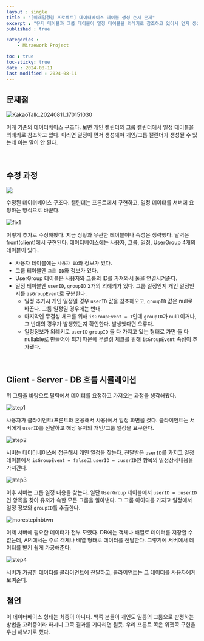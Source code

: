 ```yaml
---
layout : single
title : "[미래일경험 프로젝트] 데이터베이스 테이블 생성 순서 문제"
excerpt : "유저 테이블과 그룹 테이블이 일정 테이블을 외례키로 참조하고 있어서 먼저 생성될 수가 없다."
published : true

categories : 
    - Miraework Project

toc : true
toc-sticky: true
date : 2024-08-11
last modified : 2024-08-11
---
```


## 문제점

![KakaoTalk_20240811_170151030](https://github.com/user-attachments/assets/17978171-c648-42c5-9535-120c4623f84f)

이게 기존의 데이터베이스 구조다. 보면 개인 캘린더와 그룹 캘린더에서 일정 테이블을 외례키로 참조하고 있다. 이러면 일정이 먼저 생성돼야 개인/그룹 캘린더가 생성될 수 있는데 이는 말이 안 된다.

<br>

## 수정 과정

<img src="https://github.com/user-attachments/assets/2ba9c756-d811-438b-9c04-2671e4372806">

수정된 데이터베이스 구조다. 캘린더는 프론트에서 구현하고, 일정 데이터를 서버에 요청하는 방식으로 바꾼다. 

![fix1](https://github.com/user-attachments/assets/e63624bd-0406-43e4-b3c8-1e5a47c975f4)

이렇게 추가로 수정해봤다. 지금 상황과 무관한 테이블이나 속성은 생략했다. 달력은 front(client)에서 구현된다. 데이터베이스에는 사용자, 그룹, 일정, UserGroup 4개의 테이블이 있다.
 - 사용자 테이블에는 `사용자 ID`와 정보가 있다.
 - 그룹 테이블엔 `그룹 ID`와 정보가 있다.
 - UserGroup 테이블은 사용자와 그룹의 ID를 가져와서 둘을 연결시켜준다.
 - 일정 테이블엔 `userID`, `groupID` 2개의 외례키가 있다. 그룹 일정인지 개인 일정인지를 `isGroupEvent`로 구분한다. 
   + 일정 추가시 개인 일정일 경우 `userID` 값을 참조해오고, `groupID` 값은 null로 바꾼다. 그룹 일정일 경우에는 반대. 
   + 마지막엔 무결성 체크를 위해 `isGroupEvent = 1`인데 `groupID`가 `null`이거나, 그 반대의 경우가 발생했는지 확인한다. 발생했다면 오류다.
   + 일정정보가 외례키로 `userID` `groupID` 둘 다 가지고 있는 형태로 가면 둘 다 nullable로 만들어야 되기 때문에 무결성 체크를 위해 `isGroupEvent` 속성이 추가됐다.

<br>

## Client - Server - DB 흐름 시뮬레이션
위 그림을 바탕으로 달력에서 데이터를 요청하고 가져오는 과정을 생각해봤다.  

![step1](https://github.com/user-attachments/assets/0a0f6505-0a95-4811-ac50-8b2324bdf655) 

사용자가 클라이언트(프론트와 혼용해서 사용)에서 일정 화면을 켰다. 클라이언트는 서버에게 `userID`를 전달하고 해당 유저의 개인/그룹 일정을 요구한다.

![step2](https://github.com/user-attachments/assets/21c84c0a-cd9e-40ab-873b-fd9c74fc5f26)  

서버는 데이터베이스에 접근해서 개인 일정을 찾는다. 전달받은 `userID`를 가지고 일정 테이블에서 `isGroupEvent = false`고  `userID = :userID`인 항목의 일정상세내용을 가져간다. 

![step3](https://github.com/user-attachments/assets/da1a0d63-e6a3-49c8-be29-549aecd38187)

이후 서버는 그룹 일정 내용을 찾는다. 일단 `UserGroup` 테이블에서 `userID = :userID`인 항목을 찾아 유저가 속한 모든 그룹을 알아낸다. 그 그룹 아이디를 가지고 일정에서 일정 정보와 `groupID`를 추출한다. 

![morestepinbtwn](https://github.com/user-attachments/assets/1f7d5ee2-a514-4036-8a8b-d8963fa0d0ec)

이제 서버에 필요한 데이터가 전부 모였다. DB에는 객체나 배열로 데이터를 저장할 수 없는데, API에서는 주로 객체나 배열 형태로 데이터를 전달한다. 그렇기에 서버에서 데이터를 받기 쉽게 가공해준다. 

![step4](https://github.com/user-attachments/assets/248cfd85-5f78-4d5a-8835-612cf48bdf83)

서버가 가공한 데이터를 클라이언트에 전달하고, 클라이언트는 그 데이터를 사용자에게 보여준다.

## 첨언
이 데이터베이스 형태는 최종이 아니다. 백쪽 분들이 개인도 일종의 그룹으로 판정하는 방법을 고려중이라 하시니 그쪽 결과를 기다리면 될듯. 우리 프론트 쪽은 위젯쪽 구현을 우선 해보기로 했다.